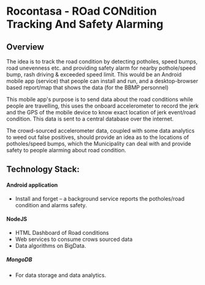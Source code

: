 Rocontasa - ROad CONdition Tracking And Safety Alarming
=======================================================

Overview
--------

The idea is to track the road condition by detecting potholes, speed bumps, road unevenness etc. and providing safety alarm for nearby pothole/speed bump, rash driving & exceeded speed limit. This would be an Android mobile app (service) that people can install and run, and a desktop-browser based report/map that shows the data (for the BBMP personnel)

This mobile app's purpose is to send data about the road conditions while people are travelling, this uses the onboard accelerometer to record the jerk and the GPS of the mobile device to know exact location of jerk event/road condition. This data is sent to a central database over the internet.

The crowd-sourced accelerometer data, coupled with some data analytics to weed out false positives, should provide an idea as to the locations of potholes/speed bumps, which the Municipality can deal with and provide safety to people alarming about road condition.

Technology Stack:
-----------------
#### Android application ####
  * Install and forget – a background service reports the potholes/road condition  and alarms safety.

#### NodeJS ####
  * HTML Dashboard of Road conditions
  * Web services to consume crows sourced data
  * Data algorithms on BigData. 

##### MongoDB ####
  * For data storage and data analytics.
